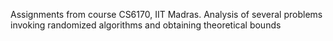 Assignments from course CS6170, IIT Madras. Analysis of several problems invoking randomized algorithms and obtaining theoretical bounds
